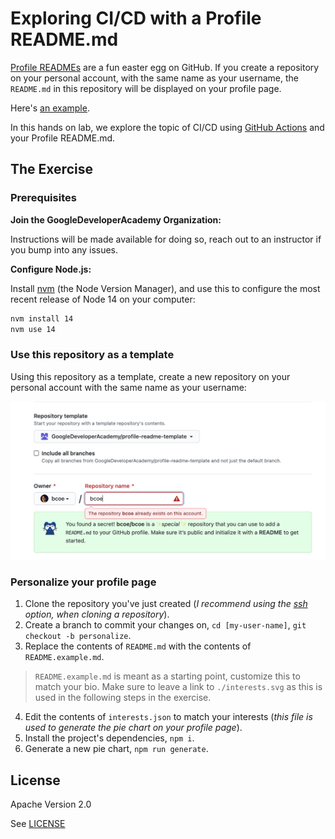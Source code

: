# Exploring CI/CD with a Profile README.md

[Profile READMEs](https://docs.github.com/en/github/setting-up-and-managing-your-github-profile/managing-your-profile-readme) are a fun easter egg on GitHub. If you create a
repository on your personal account, with the same name as your username,
the `README.md` in this repository will be displayed on your profile page.

Here's [an example](https://github.com/bcoe/bcoe).

In this hands on lab, we explore the topic of CI/CD using
[GitHub Actions](https://docs.github.com/en/actions) and your Profile README.md.

## The Exercise

### Prerequisites

**Join the GoogleDeveloperAcademy Organization:**

Instructions will be made available for doing so, reach out to an instructor
if you bump into any issues.

**Configure Node.js:**

Install [nvm](https://github.com/nvm-sh/nvm#installing-and-updating)
(the Node Version Manager), and use this to configure the most recent release
of Node 14 on your computer:

```bash
nvm install 14
nvm use 14
```

### Use this repository as a template

Using this repository as a template, create a new repository on your personal
account with the same name as your username:

 <img width="600" src="https://raw.githubusercontent.com/GoogleDeveloperAcademy/profile-readme-template/main/images/template.png">

### Personalize your profile page

1. Clone the repository you've just created (_I recommend using
the [ssh](https://docs.github.com/en/github/authenticating-to-github/connecting-to-github-with-ssh) option, when cloning a repository_).
2. Create a branch to commit your changes on,
  `cd [my-user-name]`, `git checkout -b personalize`.
3. Replace the contents of `README.md` with the contents of `README.example.md`.
  > `README.example.md` is meant as a starting point, customize this to match
  > your bio. Make sure to leave a link to `./interests.svg` as this is used
  > in the following steps in the exercise.
4. Edit the contents of `interests.json` to match your interests (_this file is used to generate
  the pie chart on your profile page_).
5. Install the project's dependencies, `npm i`.
6. Generate a new pie chart, `npm run generate`.

## License

Apache Version 2.0

See [LICENSE](https://github.com/googleapis/nodejs-secret-manager/blob/master/LICENSE)
